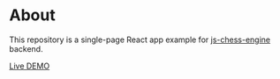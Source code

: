# About
This repository is a single-page React app example for [js-chess-engine](https://github.com/josefjadrny/js-chess-engine) backend.

[Live DEMO](http://chess.nadsenyvyvojar.cz)
